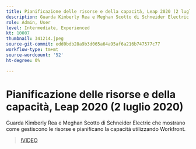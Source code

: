 ```yaml
---
title: Pianificazione delle risorse e della capacità, Leap 2020 (2 luglio 2020)
description: Guarda Kimberly Rea e Meghan Scotto di Schneider Electric che mostrano come gestiscono le risorse e pianificano la capacità utilizzando Workfront.
role: Admin, User
level: Intermediate, Experienced
kt: 10007
thumbnail: 341214.jpeg
source-git-commit: edd0bdb28a9b3d065a64a95af6a216b747577c77
workflow-type: tm+mt
source-wordcount: '52'
ht-degree: 0%

---
```


# Pianificazione delle risorse e della capacità, Leap 2020 (2 luglio 2020)

Guarda Kimberly Rea e Meghan Scotto di Schneider Electric che mostrano come gestiscono le risorse e pianificano la capacità utilizzando Workfront.

>[!VIDEO](https://video.tv.adobe.com/v/341214/?quality=12&learn=on)
